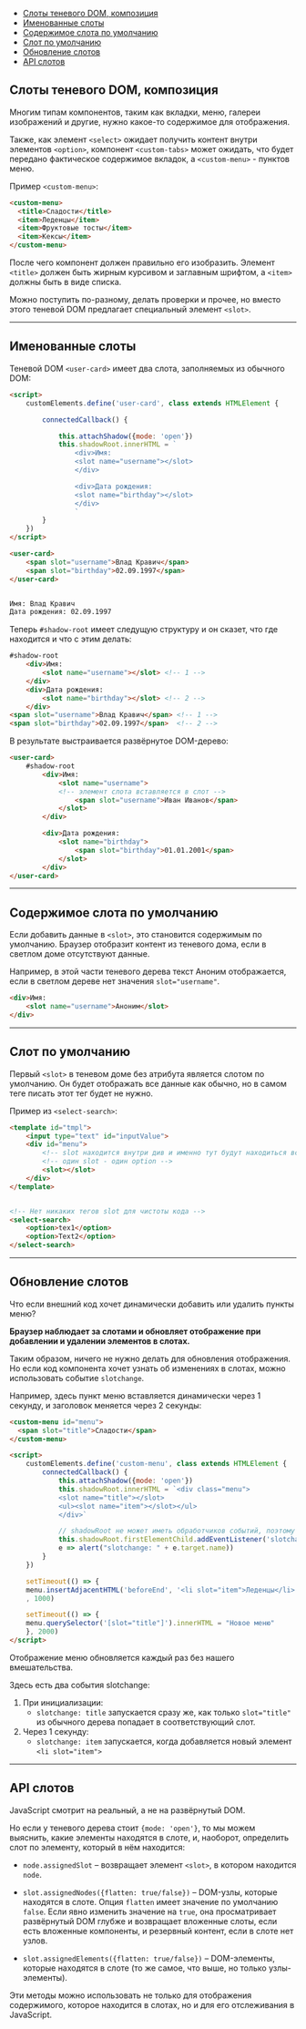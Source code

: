 - [Слоты теневого DOM, композиция](#слоты-теневого-dom-композиция)
- [Именованные слоты](#именованные-слоты)
- [Содержимое слота по умолчанию](#содержимое-слота-по-умолчанию)
- [Слот по умолчанию](#слот-по-умолчанию)
- [Обновление слотов](#обновление-слотов)
- [API слотов](#api-слотов)

## Слоты теневого DOM, композиция

Многим типам компонентов, таким как вкладки, меню, галереи изображений и другие, нужно какое-то содержимое для отображения.

Также, как элемент `<select>` ожидает получить контент внутри элементов `<option>`, компонент `<custom-tabs>` может ожидать, что будет передано фактическое содержимое вкладок, а `<custom-menu>` - пунктов меню.

Пример `<custom-menu>`:

```html
<custom-menu>
  <title>Сладости</title>
  <item>Леденцы</item>
  <item>Фруктовые тосты</item>
  <item>Кексы</item>
</custom-menu>
```

После чего компонент должен правильно его изобразить. Элемент `<title>` должен быть жирным курсивом и заглавным шрифтом, а `<item>` должны быть в виде списка. 

Можно поступить по-разному, делать проверки и прочее, но вместо этого теневой DOM предлагает специальный элемент `<slot>`.
***

## Именованные слоты

Теневой DOM `<user-card>` имеет два слота, заполняемых из обычного DOM:

```html
<script>
    customElements.define('user-card', class extends HTMLElement {

        connectedCallback() {

            this.attachShadow({mode: 'open'})
            this.shadowRoot.innerHTML = `
                <div>Имя:
                <slot name="username"></slot>
                </div>

                <div>Дата рождения:
                <slot name="birthday"></slot>
                </div>
                `
        }
    })
</script>

<user-card>
    <span slot="username">Влад Кравич</span>
    <span slot="birthday">02.09.1997</span>
</user-card>


Имя: Влад Кравич
Дата рождения: 02.09.1997
```

Теперь `#shadow-root` имеет следущую структуру и он сказет, что где находится и что с этим делать:

```html
#shadow-root
    <div>Имя:
        <slot name="username"></slot> <!-- 1 -->
    </div>
    <div>Дата рождения:
        <slot name="birthday"></slot> <!-- 2 -->
    </div>
<span slot="username">Влад Кравич</span> <!-- 1 -->
<span slot="birthday">02.09.1997</span>  <!-- 2 -->
```

В результате выстраивается развёрнутое DOM-дерево:

```html
<user-card>
    #shadow-root
        <div>Имя:
            <slot name="username">
            <!-- элемент слота вставляется в слот -->
                <span slot="username">Иван Иванов</span>
            </slot>
        </div>

        <div>Дата рождения:
            <slot name="birthday">
                <span slot="birthday">01.01.2001</span>
            </slot>
        </div>
</user-card>
```
***

## Содержимое слота по умолчанию

Если добавить данные в `<slot>`, это становится содержимым по умолчанию. Браузер отобразит контент из теневого дома, если в светлом доме отсутствуют данные.

Например, в этой части теневого дерева текст Аноним отображается, если в светлом дереве нет значения `slot="username"`.

```html
<div>Имя:
    <slot name="username">Аноним</slot>
</div>
```
***

## Слот по умолчанию

Первый `<slot>` в теневом доме без атрибута является слотом по умолчанию. Он будет отображать все данные как обычно, но в самом теге писать этот тег будет не нужно.

Пример из `<select-search>`:

```html
<template id="tmpl">
    <input type="text" id="inputValue">
    <div id="menu">
        <!-- slot находится внутри див и именно тут будут находиться все option -->
        <!-- один slot - один option -->
        <slot></slot> 
    </div>
</template>


<!-- Нет никаких тегов slot для чистоты кода -->
<select-search>
    <option>tex1</option>
    <option>Text2</option>
</select-search>
```
***

## Обновление слотов

Что если внешний код хочет динамически добавить или удалить пункты меню?

**Браузер наблюдает за слотами и обновляет отображение при добавлении и удалении элементов в слотах.**

Таким образом, ничего не нужно делать для обновления отображения. Но если код компонента хочет узнать об изменениях в слотах, можно использовать событие `slotchange`.

Например, здесь пункт меню вставляется динамически через 1 секунду, и заголовок меняется через 2 секунды:

```html
<custom-menu id="menu">
  <span slot="title">Сладости</span>
</custom-menu>

<script>
    customElements.define('custom-menu', class extends HTMLElement {
        connectedCallback() {
            this.attachShadow({mode: 'open'})
            this.shadowRoot.innerHTML = `<div class="menu">
            <slot name="title"></slot>
            <ul><slot name="item"></slot></ul>
            </div>`

            // shadowRoot не может иметь обработчиков событий, поэтому используется первый потомок
            this.shadowRoot.firstElementChild.addEventListener('slotchange',
            e => alert("slotchange: " + e.target.name))
        }
    })

    setTimeout(() => {
    menu.insertAdjacentHTML('beforeEnd', '<li slot="item">Леденцы</li>')}
    , 1000)

    setTimeout(() => {
    menu.querySelector('[slot="title"]').innerHTML = "Новое меню"
    }, 2000)
</script>
```

Отображение меню обновляется каждый раз без нашего вмешательства.

Здесь есть два события slotchange:

1. При инициализации:
    * `slotchange: title` запускается сразу же, как только `slot="title"` из обычного дерева попадает в соответствующий слот.
2. Через 1 секунду:
    * `slotchange: item` запускается, когда добавляется новый элемент `<li slot="item">`

*** 

## API слотов

JavaScript смотрит на реальный, а не на развёрнутый DOM. 

Но если у теневого дерева стоит `{mode: 'open'}`, то мы можем выяснить, какие элементы находятся в слоте, и, наоборот, определить слот по элементу, который в нём находится:


* `node.assignedSlot` – возвращает элемент `<slot>`, в котором находится `node`.

* `slot.assignedNodes({flatten: true/false})` – DOM-узлы, которые находятся в слоте. Опция `flatten` имеет значение по умолчанию `false`. Если явно изменить значение на `true`, она просматривает развёрнутый DOM глубже и возвращает вложенные слоты, если есть вложенные компоненты, и резервный контент, если в слоте нет узлов.

* `slot.assignedElements({flatten: true/false})` – DOM-элементы, которые находятся в слоте (то же самое, что выше, но только узлы-элементы).

Эти методы можно использовать не только для отображения содержимого, которое находится в слотах, но и для его отслеживания в JavaScript.